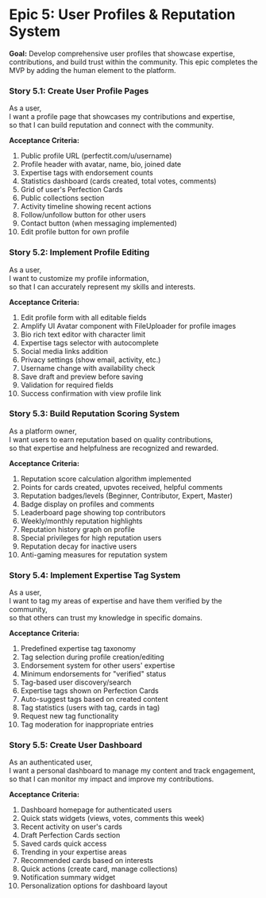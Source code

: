 # Epic 5: User Profiles & Reputation System

**Goal:** Develop comprehensive user profiles that showcase expertise, contributions, and build trust within the community. This epic completes the MVP by adding the human element to the platform.

### Story 5.1: Create User Profile Pages

As a user,  
I want a profile page that showcases my contributions and expertise,  
so that I can build reputation and connect with the community.

**Acceptance Criteria:**

1. Public profile URL (perfectit.com/u/username)
2. Profile header with avatar, name, bio, joined date
3. Expertise tags with endorsement counts
4. Statistics dashboard (cards created, total votes, comments)
5. Grid of user's Perfection Cards
6. Public collections section
7. Activity timeline showing recent actions
8. Follow/unfollow button for other users
9. Contact button (when messaging implemented)
10. Edit profile button for own profile

### Story 5.2: Implement Profile Editing

As a user,  
I want to customize my profile information,  
so that I can accurately represent my skills and interests.

**Acceptance Criteria:**

1. Edit profile form with all editable fields
2. Amplify UI Avatar component with FileUploader for profile images
3. Bio rich text editor with character limit
4. Expertise tags selector with autocomplete
5. Social media links addition
6. Privacy settings (show email, activity, etc.)
7. Username change with availability check
8. Save draft and preview before saving
9. Validation for required fields
10. Success confirmation with view profile link

### Story 5.3: Build Reputation Scoring System

As a platform owner,  
I want users to earn reputation based on quality contributions,  
so that expertise and helpfulness are recognized and rewarded.

**Acceptance Criteria:**

1. Reputation score calculation algorithm implemented
2. Points for cards created, upvotes received, helpful comments
3. Reputation badges/levels (Beginner, Contributor, Expert, Master)
4. Badge display on profiles and comments
5. Leaderboard page showing top contributors
6. Weekly/monthly reputation highlights
7. Reputation history graph on profile
8. Special privileges for high reputation users
9. Reputation decay for inactive users
10. Anti-gaming measures for reputation system

### Story 5.4: Implement Expertise Tag System

As a user,  
I want to tag my areas of expertise and have them verified by the community,  
so that others can trust my knowledge in specific domains.

**Acceptance Criteria:**

1. Predefined expertise tag taxonomy
2. Tag selection during profile creation/editing
3. Endorsement system for other users' expertise
4. Minimum endorsements for "verified" status
5. Tag-based user discovery/search
6. Expertise tags shown on Perfection Cards
7. Auto-suggest tags based on created content
8. Tag statistics (users with tag, cards in tag)
9. Request new tag functionality
10. Tag moderation for inappropriate entries

### Story 5.5: Create User Dashboard

As an authenticated user,  
I want a personal dashboard to manage my content and track engagement,  
so that I can monitor my impact and improve my contributions.

**Acceptance Criteria:**

1. Dashboard homepage for authenticated users
2. Quick stats widgets (views, votes, comments this week)
3. Recent activity on user's cards
4. Draft Perfection Cards section
5. Saved cards quick access
6. Trending in your expertise areas
7. Recommended cards based on interests
8. Quick actions (create card, manage collections)
9. Notification summary widget
10. Personalization options for dashboard layout
